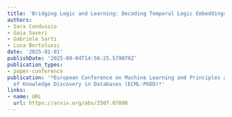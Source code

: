 ```yaml
---
title: 'Bridging Logic and Learning: Decoding Temporal Logic Embeddings via Transformers'
authors:
- Sara Candussio
- Gaia Saveri
- Gabriele Sarti
- Luca Bortolussi
date: '2025-01-01'
publishDate: '2025-09-04T14:56:25.579070Z'
publication_types:
- paper-conference
publication: '*European Conference on Machine Learning and Principles and Practice
  of Knowledge Discovery in Databases (ECML-PKDD)*'
links:
- name: URL
  url: https://arxiv.org/abs/2507.07808
---
```

